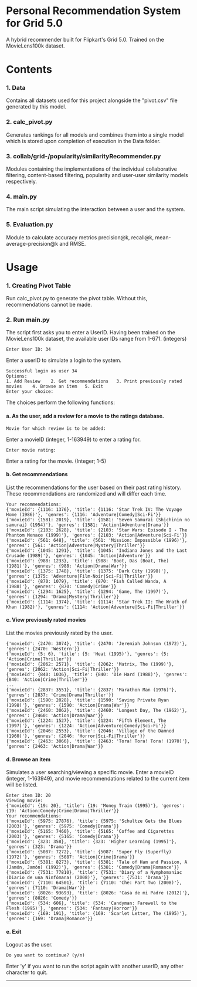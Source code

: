 # Personal Recommendation System for Grid 5.0
A hybrid recommender built for Flipkart's Grid 5.0. 
Trained on the MovieLens100k dataset.

# Contents
### 1. Data
Contains all datasets used for this project alongside the "pivot.csv" file generated by this model.
### 2. calc_pivot.py
Generates rankings for all models and combines them into a single model which is stored upon completion of execution in the Data folder.
### 3. collab/grid-/popularity/similarityRecommender.py
Modules containing the implementations of the individual collaborative filtering, content-based filtering, popularity and user-user similarity models respectively.
### 4. main.py
The main script simulating the interaction between a user and the system. 
### 5. Evaluation.py
Module to calculate accuracy metrics precision@k, recall@k, mean-average-precision@k and RMSE.

# Usage
### 1. Creating Pivot Table
Run calc_pivot.py to generate the pivot table. Without this, recommendations cannot be made.
### 2. Run main.py
The script first asks you to enter a UserID. Having been trained on the MovieLens100k dataset, the available user IDs range from 1-671. (integers)
```
Enter User ID: 34
```
Enter a userID to simulate a login to the system.
```
Successful login as user 34
Options:
1. Add Review    2. Get recommendations   3. Print previously rated movies    4. Browse an item   5. Exit
Enter your choice: 
```
The choices perform the following functions:

#### a. As the user, add a review for a movie to the ratings database.
```
Movie for which review is to be added:
```
Enter a movieID (integer, 1-163949) to enter a rating for.
```
Enter movie rating:
```
Enter a rating for the movie. (Integer; 1-5)

#### b. Get recommendations 
List the recommendations for the user based on their past rating history. These recommendations are randomized and will differ each time.
```
Your recommendations:
{'movieId': {1116: 1376}, 'title': {1116: 'Star Trek IV: The Voyage Home (1986)'}, 'genres': {1116: 'Adventure|Comedy|Sci-Fi'}}
{'movieId': {1581: 2019}, 'title': {1581: 'Seven Samurai (Shichinin no samurai) (1954)'}, 'genres': {1581: 'Action|Adventure|Drama'}}
{'movieId': {2103: 2628}, 'title': {2103: 'Star Wars: Episode I - The Phantom Menace (1999)'}, 'genres': {2103: 'Action|Adventure|Sci-Fi'}}
{'movieId': {561: 648}, 'title': {561: 'Mission: Impossible (1996)'}, 'genres': {561: 'Action|Adventure|Mystery|Thriller'}}
{'movieId': {1045: 1291}, 'title': {1045: 'Indiana Jones and the Last Crusade (1989)'}, 'genres': {1045: 'Action|Adventure'}}
{'movieId': {988: 1233}, 'title': {988: 'Boot, Das (Boat, The) (1981)'}, 'genres': {988: 'Action|Drama|War'}}
{'movieId': {1375: 1748}, 'title': {1375: 'Dark City (1998)'}, 'genres': {1375: 'Adventure|Film-Noir|Sci-Fi|Thriller'}}
{'movieId': {870: 1079}, 'title': {870: 'Fish Called Wanda, A (1988)'}, 'genres': {870: 'Comedy|Crime'}}
{'movieId': {1294: 1625}, 'title': {1294: 'Game, The (1997)'}, 'genres': {1294: 'Drama|Mystery|Thriller'}}
{'movieId': {1114: 1374}, 'title': {1114: 'Star Trek II: The Wrath of Khan (1982)'}, 'genres': {1114: 'Action|Adventure|Sci-Fi|Thriller'}}
```

#### c. View previously rated movies
List the movies previously rated by the user.
```
{'movieId': {2470: 3074}, 'title': {2470: 'Jeremiah Johnson (1972)'}, 'genres': {2470: 'Western'}}
{'movieId': {5: 6}, 'title': {5: 'Heat (1995)'}, 'genres': {5: 'Action|Crime|Thriller'}}
{'movieId': {2062: 2571}, 'title': {2062: 'Matrix, The (1999)'}, 'genres': {2062: 'Action|Sci-Fi|Thriller'}}
{'movieId': {840: 1036}, 'title': {840: 'Die Hard (1988)'}, 'genres': {840: 'Action|Crime|Thriller'}}
...
{'movieId': {2837: 3551}, 'title': {2837: 'Marathon Man (1976)'}, 'genres': {2837: 'Crime|Drama|Thriller'}}
{'movieId': {1590: 2028}, 'title': {1590: 'Saving Private Ryan (1998)'}, 'genres': {1590: 'Action|Drama|War'}}
{'movieId': {2460: 3062}, 'title': {2460: 'Longest Day, The (1962)'}, 'genres': {2460: 'Action|Drama|War'}}
{'movieId': {1224: 1527}, 'title': {1224: 'Fifth Element, The (1997)'}, 'genres': {1224: 'Action|Adventure|Comedy|Sci-Fi'}}
{'movieId': {2046: 2553}, 'title': {2046: 'Village of the Damned (1960)'}, 'genres': {2046: 'Horror|Sci-Fi|Thriller'}}
{'movieId': {2463: 3066}, 'title': {2463: 'Tora! Tora! Tora! (1970)'}, 'genres': {2463: 'Action|Drama|War'}}
```

#### d. Browse an item
Simulates a user searching/viewing a specific movie. Enter a movieID (integer, 1-163949), and movie recommendations related to the current item will be listed.
```
Enter item ID: 20
Viewing movie:
{'movieId': {19: 20}, 'title': {19: 'Money Train (1995)'}, 'genres': {19: 'Action|Comedy|Crime|Drama|Thriller'}}
Your recommendations:
{'movieId': {5975: 27876}, 'title': {5975: 'Schultze Gets the Blues (2003)'}, 'genres': {5975: 'Comedy|Drama'}}
{'movieId': {5165: 7460}, 'title': {5165: 'Coffee and Cigarettes (2003)'}, 'genres': {5165: 'Comedy|Drama'}}
{'movieId': {323: 358}, 'title': {323: 'Higher Learning (1995)'}, 'genres': {323: 'Drama'}}
{'movieId': {5087: 7272}, 'title': {5087: 'Super Fly (Superfly) (1972)'}, 'genres': {5087: 'Action|Crime|Drama'}}
{'movieId': {5381: 8273}, 'title': {5381: 'Tale of Ham and Passion, A (Jamón, Jamón) (1992)'}, 'genres': {5381: 'Comedy|Drama|Romance'}}
{'movieId': {7531: 77810}, 'title': {7531: 'Diary of a Nymphomaniac (Diario de una Ninfómana) (2008)'}, 'genres': {7531: 'Drama'}}
{'movieId': {7110: 64501}, 'title': {7110: 'Che: Part Two (2008)'}, 'genres': {7110: 'Drama|War'}}
{'movieId': {8026: 93693}, 'title': {8026: 'Casa de mi Padre (2012)'}, 'genres': {8026: 'Comedy'}}
{'movieId': {534: 606}, 'title': {534: 'Candyman: Farewell to the Flesh (1995)'}, 'genres': {534: 'Fantasy|Horror'}}
{'movieId': {169: 191}, 'title': {169: 'Scarlet Letter, The (1995)'}, 'genres': {169: 'Drama|Romance'}}
```

#### e. Exit
Logout as the user. 

```
Do you want to continue? (y/n)
```
Enter 'y' if you want to run the script again with another userID, any other character to quit.
***
